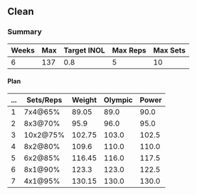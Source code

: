 ## Clean

### Summary

Weeks | Max | Target INOL | Max Reps | Max Sets
--- | --- | --- | --- | ---
6 | 137 | 0.8 | 5 | 10

#### Plan

 ... | Sets/Reps | Weight | Olympic | Power
--- | --- | --- | --- | ---
1 | 7x4@65% | 89.05 | 89.0 | 90.0
2 | 8x3@70% | 95.9 | 96.0 | 95.0
3 | 10x2@75% | 102.75 | 103.0 | 102.5
4 | 8x2@80% | 109.6 | 110.0 | 110.0
5 | 6x2@85% | 116.45 | 116.0 | 117.5
6 | 8x1@90% | 123.3 | 123.0 | 122.5
7 | 4x1@95% | 130.15 | 130.0 | 130.0

